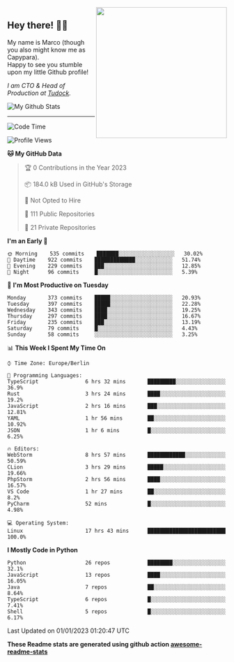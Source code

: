 <img src="https://capypara.de/para_logo.png?a=13" align="right" width="300">

## Hey there! 👋🙃
My name is Marco (though you also might know me as Capypara).  
Happy to see you stumble upon my little Github profile!

*I am CTO & Head of Production at <a href="http://tudock.de">Tudock</a>.*


![My Github Stats](https://github-readme-stats.vercel.app/api?username=theCapypara&show_icons=true&title_color=8ea106&text_color=ffffff&icon_color=8ea106&bg_color=2F343F&hide_border=1)

---
<!--START_SECTION:waka-->
![Code Time](http://img.shields.io/badge/Code%20Time-2%2C007%20hrs%2054%20mins-blue)

![Profile Views](http://img.shields.io/badge/Profile%20Views-0-blue)

**🐱 My GitHub Data** 

> 🏆 0 Contributions in the Year 2023
 > 
> 📦 184.0 kB Used in GitHub's Storage 
 > 
> 🚫 Not Opted to Hire
 > 
> 📜 111 Public Repositories 
 > 
> 🔑 21 Private Repositories  
 > 
**I'm an Early 🐤** 

```text
🌞 Morning    535 commits    ███████░░░░░░░░░░░░░░░░░░   30.02% 
🌆 Daytime    922 commits    █████████████░░░░░░░░░░░░   51.74% 
🌃 Evening    229 commits    ███░░░░░░░░░░░░░░░░░░░░░░   12.85% 
🌙 Night      96 commits     █░░░░░░░░░░░░░░░░░░░░░░░░   5.39%

```
📅 **I'm Most Productive on Tuesday** 

```text
Monday       373 commits    █████░░░░░░░░░░░░░░░░░░░░   20.93% 
Tuesday      397 commits    █████░░░░░░░░░░░░░░░░░░░░   22.28% 
Wednesday    343 commits    ████░░░░░░░░░░░░░░░░░░░░░   19.25% 
Thursday     297 commits    ████░░░░░░░░░░░░░░░░░░░░░   16.67% 
Friday       235 commits    ███░░░░░░░░░░░░░░░░░░░░░░   13.19% 
Saturday     79 commits     █░░░░░░░░░░░░░░░░░░░░░░░░   4.43% 
Sunday       58 commits     ░░░░░░░░░░░░░░░░░░░░░░░░░   3.25%

```


📊 **This Week I Spent My Time On** 

```text
⌚︎ Time Zone: Europe/Berlin

💬 Programming Languages: 
TypeScript               6 hrs 32 mins       █████████░░░░░░░░░░░░░░░░   36.9% 
Rust                     3 hrs 24 mins       ████░░░░░░░░░░░░░░░░░░░░░   19.2% 
JavaScript               2 hrs 16 mins       ███░░░░░░░░░░░░░░░░░░░░░░   12.81% 
YAML                     1 hr 56 mins        ██░░░░░░░░░░░░░░░░░░░░░░░   10.92% 
JSON                     1 hr 6 mins         █░░░░░░░░░░░░░░░░░░░░░░░░   6.25%

🔥 Editors: 
WebStorm                 8 hrs 57 mins       ████████████░░░░░░░░░░░░░   50.59% 
CLion                    3 hrs 29 mins       █████░░░░░░░░░░░░░░░░░░░░   19.66% 
PhpStorm                 2 hrs 56 mins       ████░░░░░░░░░░░░░░░░░░░░░   16.57% 
VS Code                  1 hr 27 mins        ██░░░░░░░░░░░░░░░░░░░░░░░   8.2% 
PyCharm                  52 mins             █░░░░░░░░░░░░░░░░░░░░░░░░   4.98%

💻 Operating System: 
Linux                    17 hrs 43 mins      █████████████████████████   100.0%

```

**I Mostly Code in Python** 

```text
Python                   26 repos            ████████░░░░░░░░░░░░░░░░░   32.1% 
JavaScript               13 repos            ████░░░░░░░░░░░░░░░░░░░░░   16.05% 
Java                     7 repos             ██░░░░░░░░░░░░░░░░░░░░░░░   8.64% 
TypeScript               6 repos             █░░░░░░░░░░░░░░░░░░░░░░░░   7.41% 
Shell                    5 repos             █░░░░░░░░░░░░░░░░░░░░░░░░   6.17%

```



 Last Updated on 01/01/2023 01:20:47 UTC
<!--END_SECTION:waka-->

**These Readme stats are generated using github action [awesome-readme-stats](https://github.com/anmol098/waka-readme-stats)**
